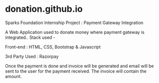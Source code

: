 # donation.github.io

Sparks Foundation Internship Project : Payment Gateway Integration

A Web Application used to donate money where payment gateway is integrated.. 
Stack used -

Front-end : HTML, CSS, Bootstrap & Javascript 

3rd Party Used : Razorpay

Once the payment is done and invoice will be generated and email will be
sent to the user for the payment received. The invoice will contain the
amount.
